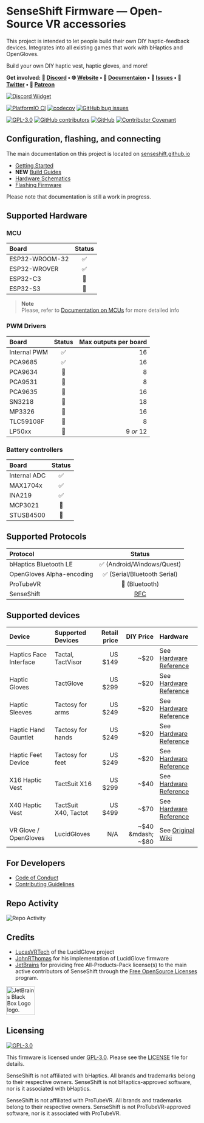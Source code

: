 # SenseShift Firmware — Open-Source VR accessories

This project is intended to let people build their own DIY haptic-feedback devices. Integrates into all existing games that work with bHaptics and OpenGloves.

Build your own DIY haptic vest, haptic gloves, and more!

<b>Get involved: 💬 [Discord](https://discord.gg/YUtRKAqty2) • 🌐 [Website](https://senseshift.io) • 📖 [Documentaion](https://docs.senseshift.io/docs/getting-started) • 🐛 [Issues](https://github.com/senseshift/senseshift-firmware/issues) • 📢 [Twitter](https://twitter.com/senseshiftio) • 💎 [Patreon](https://www.patreon.com/senseshift)</b>

[![Discord Widget](https://discord.com/api/guilds/966090258104062023/widget.png?style=banner2)](https://discord.gg/YUtRKAqty2)

[![PlatformIO CI](https://github.com/senseshift/senseshift-firmware/actions/workflows/ci.yml/badge.svg)](https://github.com/senseshift/senseshift-firmware/actions/workflows/ci.yml)
[![codecov](https://codecov.io/gh/senseshift/senseshift-firmware/graph/badge.svg?token=8CEuP8vk0f)](https://codecov.io/gh/senseshift/senseshift-firmware)
[![GitHub bug issues](https://img.shields.io/github/issues/senseshift/senseshift-firmware/bug?color=%23d73a4a)](https://github.com/senseshift/senseshift-firmware/issues?q=is%3Aissue+is%3Aopen+label%3Abug)

[![GPL-3.0](https://img.shields.io/github/license/senseshift/senseshift-firmware)](/LICENSE)
[![GitHub contributors](https://img.shields.io/github/contributors/senseshift/senseshift-firmware)](https://github.com/senseshift/senseshift-firmware/graphs/contributors)
[![GitHub](https://img.shields.io/github/stars/senseshift/senseshift-firmware.svg)](https://github.com/senseshift/senseshift-firmware)
[![Contributor Covenant](https://img.shields.io/badge/code_of_conduct-contributor_covenant_v2.1-ff69b4)](/CODE_OF_CONDUCT.md)

## Configuration, flashing, and connecting

The main documentation on this project is located on [senseshift.github.io](https://senseshift.github.io/)

* [Getting Started](https://senseshift.github.io/docs/getting-started)
* **NEW** [Build Guides](https://senseshift.github.io/guides/getting-started)
* [Hardware Schematics](https://github.com/senseshift/senseshift-hardware)
* [Flashing Firmware](https://senseshift.github.io/docs/category/firmware)

Please note that documentation is still a work in progress.

## Supported Hardware

### MCU

| Board                | Status       |
| :------------------- | :----------: |
| ESP32-WROOM-32       | ✅            |
| ESP32-WROVER         | ✅            |
| ESP32-C3             | 🚧            |
| ESP32-S3             | 🚧            |

> **Note**  
> Please, refer to [Documentation on MCUs](https://senseshift.github.io/docs/hardware/mcu) for more detailed info

### PWM Drivers

| Board                | Status       | Max outputs per board |
| :------------------- | :----------: | ---------------------: |
| Internal PWM         | ✅            |                    16 |
| PCA9685              | ✅            |                    16 |
| PCA9634              | 🚧            |                     8 |
| PCA9531              | 🚧            |                     8 |
| PCA9635              | 🚧            |                    16 |
| SN3218               | 🚧            |                    18 |
| MP3326               | 🚧            |                    16 |
| TLC59108F            | 🚧            |                     8 |
| LP50xx               | 🚧            |             9 _or_ 12 |

### Battery controllers

| Board                | Status       |
| :------------------- | :----------: |
| Internal ADC         | ✅            |
| MAX1704x             | ✅            |
| INA219               | ✅            |
| MCP3021              | 🚧            |
| STUSB4500            | 🚧            |

## Supported Protocols

| Protocol                  | Status                                                              |
| :------------------------ | :-----------------------------------------------------------------: |
| bHaptics Bluetooth LE     | ✅ (Android/Windows/Quest)                                           |
| OpenGloves Alpha-encoding | ✅ (Serial/Bluetooth Serial)                                         |
| ProTubeVR                 | 🚧 (Bluetooth)                                                       |
| SenseShift                | [RFC](https://github.com/senseshift/senseshift-firmware/issues/9)   |

## Supported devices

| Device                 | Supported Devices    | Retail price | DIY Price         | Hardware                                                                                          |
| :--------------------  | :------------------- | -----------: | ----------------: | :------------------------------------------------------------------------------------------------ |
| Haptics Face Interface | Tactal, TactVisor    | US $149      | ~$20              | See [Hardware Reference](https://github.com/senseshift/senseshift-hardware#haptic-face-interface) |
| Haptic Gloves          | TactGlove            | US $299      | ~$20              | See [Hardware Reference](https://github.com/senseshift/senseshift-hardware#haptic-glove)          |
| Haptic Sleeves         | Tactosy for arms     | US $249      | ~$20              | See [Hardware Reference](https://github.com/senseshift/senseshift-hardware#haptic-forearm-sleeve) |
| Haptic Hand Gauntlet   | Tactosy for hands    | US $249      | ~$20              | See [Hardware Reference](https://github.com/senseshift/senseshift-hardware#haptic-gauntlet)       |
| Haptic Feet Device     | Tactosy for feet     | US $249      | ~$20              | See [Hardware Reference](https://github.com/senseshift/senseshift-hardware#haptic-feet-device)    |
| X16 Haptic Vest        | TactSuit X16         | US $299      | ~$40              | See [Hardware Reference](https://github.com/senseshift/senseshift-hardware#x16-haptic-vest)       |
| X40 Haptic Vest        | TactSuit X40, Tactot | US $499      | ~$70              | See [Hardware Reference](https://github.com/senseshift/senseshift-hardware#x40-haptic-vest)       |
| VR Glove / OpenGloves  | LucidGloves          | N/A          | ~$40 &mdash; ~$80 | See [Original Wiki](https://github.com/LucidVR/lucidgloves/wiki)                                  |

## For Developers

* [Code of Conduct](./CODE_OF_CONDUCT.md)
* [Contributing Guidelines](./CONTRIBUTING.md)

## Repo Activity

![Repo Activity](https://repobeats.axiom.co/api/embed/578cddcaa2b3d076f11ac2e681289cf47276258f.svg "Repobeats analytics image")

## Credits

* [LucasVRTech](https://github.com/lucas-vrtech) of the LucidGlove project
* [JohnRThomas](https://github.com/JohnRThomas) for his implementation of LucidGlove firmware
* [JetBrains](https://www.jetbrains.com/community/opensource) for providing free All-Products-Pack license(s) to the main active contributors of SenseShift through the [Free OpenSource Licenses](https://www.jetbrains.com/community/opensource) program.

<a href="https://jb.gg/OpenSourceSupport"><img src="https://resources.jetbrains.com/storage/products/company/brand/logos/jb_square.png" alt="JetBrains Black Box Logo logo." height="75"></a>

## Licensing

[![GPL-3.0](https://www.gnu.org/graphics/gplv3-or-later-sm.png)](./LICENSE)

This firmware is licensed under [GPL-3.0](./LICENSE). Please see the [LICENSE](./LICENSE) file for details.

SenseShift is not affiliated with bHaptics. All brands and trademarks belong to their respective owners. SenseShift is not bHaptics-approved software, nor is it associated with bHaptics.

SenseShift is not affiliated with ProTubeVR. All brands and trademarks belong to their respective owners. SenseShift is not ProTubeVR-approved software, nor is it associated with ProTubeVR.
